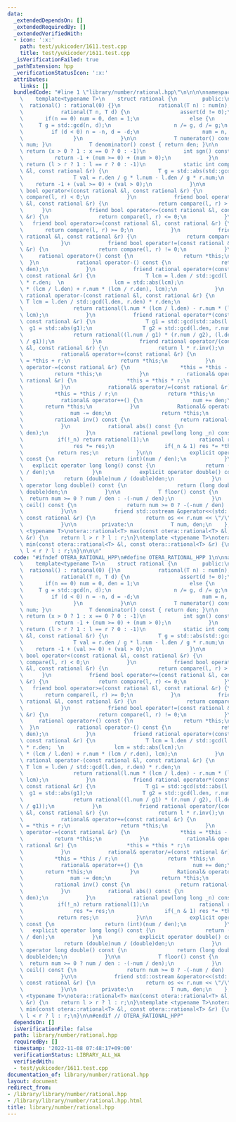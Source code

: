 ```yaml
---
data:
  _extendedDependsOn: []
  _extendedRequiredBy: []
  _extendedVerifiedWith:
  - icon: ':x:'
    path: test/yukicoder/1611.test.cpp
    title: test/yukicoder/1611.test.cpp
  _isVerificationFailed: true
  _pathExtension: hpp
  _verificationStatusIcon: ':x:'
  attributes:
    links: []
  bundledCode: "#line 1 \"library/number/rational.hpp\"\n\n\n\nnamespace otera{\n\
    \    template<typename T>\n    struct rational {\n        public:\n          \
    \  rational() : rational(0) {}\n            rational(T n) : num(n), den(1) {}\n\
    \            rational(T n, T d) {\n                assert(d != 0);\n         \
    \       if(n == 0) num = 0, den = 1;\n                else {\n               \
    \     T g = std::gcd(n, d);\n                    n /= g, d /= g;\n           \
    \         if (d < 0) n = -n, d = -d;\n                    num = n, den = d;\n\
    \                }\n            }\n\n            T numerator() const { return\
    \ num; }\n            T denominator() const { return den; }\n\n            //\
    \ return (x > 0 ? 1 : x == 0 ? 0 : -1)\n            int sgn() const {\n      \
    \          return -1 + (num >= 0) + (num > 0);\n            }\n            //\
    \ return (l > r ? 1 : l == r ? 0 : -1)\n            static int compare(const rational\
    \ &l, const rational &r) {\n                T g = std::abs(std::gcd(l.den, r.den));\n\
    \                T val = r.den / g * l.num - l.den / g * r.num;\n            \
    \    return -1 + (val >= 0) + (val > 0);\n            }\n\n            friend\
    \ bool operator<(const rational &l, const rational &r) {\n                return\
    \ compare(l, r) < 0;\n            }\n            friend bool operator>(const rational\
    \ &l, const rational &r) {\n                return compare(l, r) > 0;\n      \
    \      }\n            friend bool operator<=(const rational &l, const rational\
    \ &r) {\n                return compare(l, r) <= 0;\n            }\n         \
    \   friend bool operator>=(const rational &l, const rational &r) {\n         \
    \       return compare(l, r) >= 0;\n            }\n            friend bool operator==(const\
    \ rational &l, const rational &r) {\n                return compare(l, r) == 0;\n\
    \            }\n            friend bool operator!=(const rational &l, const rational\
    \ &r) {\n                return compare(l, r) != 0;\n            }\n\n       \
    \     rational operator+() const {\n                return *this;\n          \
    \  }\n            rational operator-() const {\n                return rational(-num,\
    \ den);\n            }\n            friend rational operator+(const rational &l,\
    \ const rational &r) {\n                T lcm = l.den / std::gcd(l.den, r.den)\
    \ * r.den;  \n                lcm = std::abs(lcm);\n                return rational(l.num\
    \ * (lcm / l.den) + r.num * (lcm / r.den), lcm);\n            }\n            friend\
    \ rational operator-(const rational &l, const rational &r) {\n               \
    \ T lcm = l.den / std::gcd(l.den, r.den) * r.den;\n                lcm = std::abs(lcm);\n\
    \                return rational(l.num * (lcm / l.den) - r.num * (lcm / r.den),\
    \ lcm);\n            }\n            friend rational operator*(const rational &l,\
    \ const rational &r) {\n                T g1 = std::gcd(std::abs(l.num), std::abs(r.den));\
    \  g1 = std::abs(g1);\n                T g2 = std::gcd(l.den, r.num);  g2 = std::abs(g2);\n\
    \                return rational((l.num / g1) * (r.num / g2), (l.den / g2) * (r.den\
    \ / g1));\n            }\n            friend rational operator/(const rational\
    \ &l, const rational &r) {\n                return l * r.inv();\n            }\n\
    \            rational& operator+=(const rational &r) {\n                *this\
    \ = *this + r;\n                return *this;\n            }\n            rational&\
    \ operator-=(const rational &r) {\n                *this = *this - r;\n      \
    \          return *this;\n            }\n            rational& operator*=(const\
    \ rational &r) {\n                *this = *this * r;\n                return *this;\n\
    \            }\n            rational& operator/=(const rational &r) {\n      \
    \          *this = *this / r;\n                return *this;\n            }\n\
    \            rational& operator++() {\n                num += den;\n         \
    \       return *this;\n            }\n            Rational& operator--() {\n \
    \               num -= den;\n                return *this;\n            }\n  \
    \          rational inv() const {\n                return rational(den, num);\n\
    \            }\n            rational abs() const {\n                return rational(std::abs(num),\
    \ den);\n            }\n            rational pow(long long _n) const {\n     \
    \           if(!_n) return rational(1);\n                rational res = pow(_n>>1);\n\
    \                res *= res;\n                if(_n & 1) res *= *this;\n     \
    \           return res;\n            }\n\n            explicit operator int()\
    \ const {\n                return (int)(num / den);\n            }\n         \
    \   explicit operator long long() const {\n                return (long long)(num\
    \ / den);\n            }\n            explicit operator double() const {\n   \
    \             return (double)num / (double)den;\n            }\n            explicit\
    \ operator long double() const {\n                return (long double)num / (long\
    \ double)den;\n            }\n\n            T floor() const {\n              \
    \  return num >= 0 ? num / den : -(-num / den);\n            }\n            T\
    \ ceil() const {\n                return num >= 0 ? -(-num / den) : num / den;\n\
    \            }\n\n            friend std::ostream &operator<<(std::ostream &os,\
    \ const rational &r) {\n                return os << r.num << \"/\" << r.den;\n\
    \            }\n\n        private:\n            T num, den;\n    };\n}\n\ntemplate\
    \ <typename T>\notera::rational<T> max(const otera::rational<T> &l, const otera::rational<T>\
    \ &r) {\n    return l > r ? l : r;\n}\ntemplate <typename T>\notera::rational<T>\
    \ min(const otera::rational<T> &l, const otera::rational<T> &r) {\n    return\
    \ l < r ? l : r;\n}\n\n\n"
  code: "#ifndef OTERA_RATIONAL_HPP\n#define OTERA_RATIONAL_HPP 1\n\nnamespace otera{\n\
    \    template<typename T>\n    struct rational {\n        public:\n          \
    \  rational() : rational(0) {}\n            rational(T n) : num(n), den(1) {}\n\
    \            rational(T n, T d) {\n                assert(d != 0);\n         \
    \       if(n == 0) num = 0, den = 1;\n                else {\n               \
    \     T g = std::gcd(n, d);\n                    n /= g, d /= g;\n           \
    \         if (d < 0) n = -n, d = -d;\n                    num = n, den = d;\n\
    \                }\n            }\n\n            T numerator() const { return\
    \ num; }\n            T denominator() const { return den; }\n\n            //\
    \ return (x > 0 ? 1 : x == 0 ? 0 : -1)\n            int sgn() const {\n      \
    \          return -1 + (num >= 0) + (num > 0);\n            }\n            //\
    \ return (l > r ? 1 : l == r ? 0 : -1)\n            static int compare(const rational\
    \ &l, const rational &r) {\n                T g = std::abs(std::gcd(l.den, r.den));\n\
    \                T val = r.den / g * l.num - l.den / g * r.num;\n            \
    \    return -1 + (val >= 0) + (val > 0);\n            }\n\n            friend\
    \ bool operator<(const rational &l, const rational &r) {\n                return\
    \ compare(l, r) < 0;\n            }\n            friend bool operator>(const rational\
    \ &l, const rational &r) {\n                return compare(l, r) > 0;\n      \
    \      }\n            friend bool operator<=(const rational &l, const rational\
    \ &r) {\n                return compare(l, r) <= 0;\n            }\n         \
    \   friend bool operator>=(const rational &l, const rational &r) {\n         \
    \       return compare(l, r) >= 0;\n            }\n            friend bool operator==(const\
    \ rational &l, const rational &r) {\n                return compare(l, r) == 0;\n\
    \            }\n            friend bool operator!=(const rational &l, const rational\
    \ &r) {\n                return compare(l, r) != 0;\n            }\n\n       \
    \     rational operator+() const {\n                return *this;\n          \
    \  }\n            rational operator-() const {\n                return rational(-num,\
    \ den);\n            }\n            friend rational operator+(const rational &l,\
    \ const rational &r) {\n                T lcm = l.den / std::gcd(l.den, r.den)\
    \ * r.den;  \n                lcm = std::abs(lcm);\n                return rational(l.num\
    \ * (lcm / l.den) + r.num * (lcm / r.den), lcm);\n            }\n            friend\
    \ rational operator-(const rational &l, const rational &r) {\n               \
    \ T lcm = l.den / std::gcd(l.den, r.den) * r.den;\n                lcm = std::abs(lcm);\n\
    \                return rational(l.num * (lcm / l.den) - r.num * (lcm / r.den),\
    \ lcm);\n            }\n            friend rational operator*(const rational &l,\
    \ const rational &r) {\n                T g1 = std::gcd(std::abs(l.num), std::abs(r.den));\
    \  g1 = std::abs(g1);\n                T g2 = std::gcd(l.den, r.num);  g2 = std::abs(g2);\n\
    \                return rational((l.num / g1) * (r.num / g2), (l.den / g2) * (r.den\
    \ / g1));\n            }\n            friend rational operator/(const rational\
    \ &l, const rational &r) {\n                return l * r.inv();\n            }\n\
    \            rational& operator+=(const rational &r) {\n                *this\
    \ = *this + r;\n                return *this;\n            }\n            rational&\
    \ operator-=(const rational &r) {\n                *this = *this - r;\n      \
    \          return *this;\n            }\n            rational& operator*=(const\
    \ rational &r) {\n                *this = *this * r;\n                return *this;\n\
    \            }\n            rational& operator/=(const rational &r) {\n      \
    \          *this = *this / r;\n                return *this;\n            }\n\
    \            rational& operator++() {\n                num += den;\n         \
    \       return *this;\n            }\n            Rational& operator--() {\n \
    \               num -= den;\n                return *this;\n            }\n  \
    \          rational inv() const {\n                return rational(den, num);\n\
    \            }\n            rational abs() const {\n                return rational(std::abs(num),\
    \ den);\n            }\n            rational pow(long long _n) const {\n     \
    \           if(!_n) return rational(1);\n                rational res = pow(_n>>1);\n\
    \                res *= res;\n                if(_n & 1) res *= *this;\n     \
    \           return res;\n            }\n\n            explicit operator int()\
    \ const {\n                return (int)(num / den);\n            }\n         \
    \   explicit operator long long() const {\n                return (long long)(num\
    \ / den);\n            }\n            explicit operator double() const {\n   \
    \             return (double)num / (double)den;\n            }\n            explicit\
    \ operator long double() const {\n                return (long double)num / (long\
    \ double)den;\n            }\n\n            T floor() const {\n              \
    \  return num >= 0 ? num / den : -(-num / den);\n            }\n            T\
    \ ceil() const {\n                return num >= 0 ? -(-num / den) : num / den;\n\
    \            }\n\n            friend std::ostream &operator<<(std::ostream &os,\
    \ const rational &r) {\n                return os << r.num << \"/\" << r.den;\n\
    \            }\n\n        private:\n            T num, den;\n    };\n}\n\ntemplate\
    \ <typename T>\notera::rational<T> max(const otera::rational<T> &l, const otera::rational<T>\
    \ &r) {\n    return l > r ? l : r;\n}\ntemplate <typename T>\notera::rational<T>\
    \ min(const otera::rational<T> &l, const otera::rational<T> &r) {\n    return\
    \ l < r ? l : r;\n}\n\n#endif // OTERA_RATIONAL_HPP"
  dependsOn: []
  isVerificationFile: false
  path: library/number/rational.hpp
  requiredBy: []
  timestamp: '2022-11-08 07:48:17+09:00'
  verificationStatus: LIBRARY_ALL_WA
  verifiedWith:
  - test/yukicoder/1611.test.cpp
documentation_of: library/number/rational.hpp
layout: document
redirect_from:
- /library/library/number/rational.hpp
- /library/library/number/rational.hpp.html
title: library/number/rational.hpp
---
```

